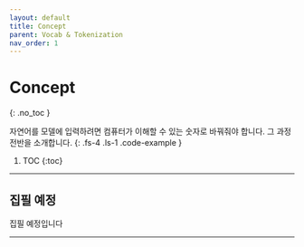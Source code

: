 ```yaml
---
layout: default
title: Concept
parent: Vocab & Tokenization
nav_order: 1
---
```


# Concept
{: .no_toc }

자연어를 모델에 입력하려면 컴퓨터가 이해할 수 있는 숫자로 바꿔줘야 합니다. 그 과정 전반을 소개합니다.
{: .fs-4 .ls-1 .code-example }

1. TOC
{:toc}

---

## 집필 예정

집필 예정입니다


---
